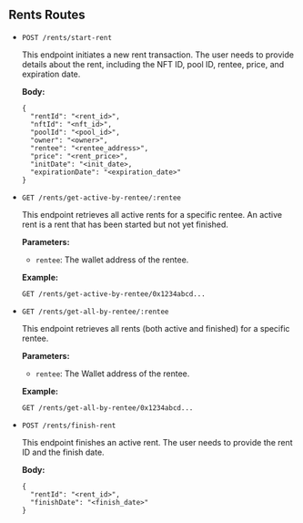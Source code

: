 ## Rents Routes

- `POST /rents/start-rent`

  This endpoint initiates a new rent transaction. The user needs to provide details about the rent, including the NFT ID, pool ID, rentee, price, and expiration date.

  **Body:**
  ```
  {
    "rentId": "<rent_id>",
    "nftId": "<nft_id>",
    "poolId": "<pool_id>",
    "owner": "<owner>",
    "rentee": "<rentee_address>",
    "price": "<rent_price>",
    "initDate": "<init_date>,
    "expirationDate": "<expiration_date>"
  }
  ```

- `GET /rents/get-active-by-rentee/:rentee`

  This endpoint retrieves all active rents for a specific rentee. An active rent is a rent that has been started but not yet finished.

  **Parameters:**
  - `rentee`: The wallet address of the rentee.

  **Example:**
  ```
  GET /rents/get-active-by-rentee/0x1234abcd...
  ```

- `GET /rents/get-all-by-rentee/:rentee`

  This endpoint retrieves all rents (both active and finished) for a specific rentee.

  **Parameters:**
  - `rentee`: The Wallet address of the rentee.

  **Example:**
  ```
  GET /rents/get-all-by-rentee/0x1234abcd...
  ```

- `POST /rents/finish-rent`

  This endpoint finishes an active rent. The user needs to provide the rent ID and the finish date.

  **Body:**
  ```
  {
    "rentId": "<rent_id>",
    "finishDate": "<finish_date>"
  }
  ```